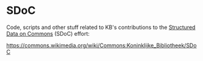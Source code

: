 # SDoC
Code, scripts and other stuff related to KB's contributions to the [Structured Data on Commons](https://commons.wikimedia.org/wiki/Commons:Structured_data) (SDoC) effort:

https://commons.wikimedia.org/wiki/Commons:Koninklijke_Bibliotheek/SDoC
